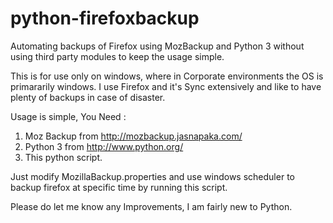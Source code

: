 python-firefoxbackup
====================

Automating backups of Firefox using MozBackup and Python 3 without using third party modules to keep the usage simple.

This is for use only on windows, where in Corporate environments the OS is primararily windows.
I use Firefox and it's Sync extensively and like to have plenty of backups in case of disaster.

Usage is simple, You Need :
1. Moz Backup from http://mozbackup.jasnapaka.com/
2. Python 3 from http://www.python.org/
3. This python script.

Just modify MozillaBackup.properties and use windows scheduler to backup firefox at specific time by running this script.

Please do let me know any Improvements, I am fairly new to Python.
